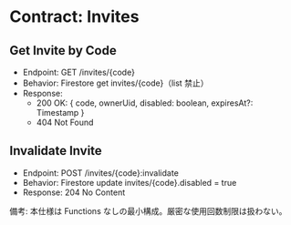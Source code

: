 # Contract: Invites

## Get Invite by Code
- Endpoint: GET /invites/{code}
- Behavior: Firestore get invites/{code}（list 禁止）
- Response:
  - 200 OK: { code, ownerUid, disabled: boolean, expiresAt?: Timestamp }
  - 404 Not Found

## Invalidate Invite
- Endpoint: POST /invites/{code}:invalidate
- Behavior: Firestore update invites/{code}.disabled = true
- Response: 204 No Content

備考: 本仕様は Functions なしの最小構成。厳密な使用回数制限は扱わない。
